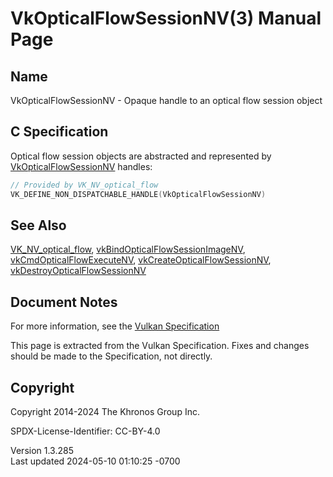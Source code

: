 # VkOpticalFlowSessionNV(3) Manual Page

## Name

VkOpticalFlowSessionNV - Opaque handle to an optical flow session object



## <a href="#_c_specification" class="anchor"></a>C Specification

Optical flow session objects are abstracted and represented by
[VkOpticalFlowSessionNV](https://registry.khronos.org/vulkan/specs/1.3-extensions/man/html/VkOpticalFlowSessionNV.html) handles:

``` c
// Provided by VK_NV_optical_flow
VK_DEFINE_NON_DISPATCHABLE_HANDLE(VkOpticalFlowSessionNV)
```

## <a href="#_see_also" class="anchor"></a>See Also

[VK_NV_optical_flow](https://registry.khronos.org/vulkan/specs/1.3-extensions/man/html/VK_NV_optical_flow.html),
[vkBindOpticalFlowSessionImageNV](https://registry.khronos.org/vulkan/specs/1.3-extensions/man/html/vkBindOpticalFlowSessionImageNV.html),
[vkCmdOpticalFlowExecuteNV](https://registry.khronos.org/vulkan/specs/1.3-extensions/man/html/vkCmdOpticalFlowExecuteNV.html),
[vkCreateOpticalFlowSessionNV](https://registry.khronos.org/vulkan/specs/1.3-extensions/man/html/vkCreateOpticalFlowSessionNV.html),
[vkDestroyOpticalFlowSessionNV](https://registry.khronos.org/vulkan/specs/1.3-extensions/man/html/vkDestroyOpticalFlowSessionNV.html)

## <a href="#_document_notes" class="anchor"></a>Document Notes

For more information, see the <a
href="https://registry.khronos.org/vulkan/specs/1.3-extensions/html/vkspec.html#VkOpticalFlowSessionNV"
target="_blank" rel="noopener">Vulkan Specification</a>

This page is extracted from the Vulkan Specification. Fixes and changes
should be made to the Specification, not directly.

## <a href="#_copyright" class="anchor"></a>Copyright

Copyright 2014-2024 The Khronos Group Inc.

SPDX-License-Identifier: CC-BY-4.0

Version 1.3.285  
Last updated 2024-05-10 01:10:25 -0700
